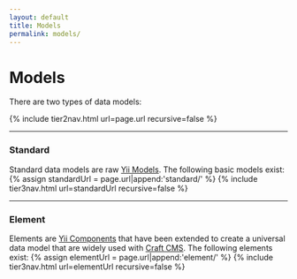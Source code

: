 ```yaml
---
layout: default
title: Models
permalink: models/
---
```

        
# Models

There are two types of data models:

{% include tier2nav.html url=page.url recursive=false %}

---

### Standard
Standard data models are raw [Yii Models][].  The following basic models exist:
{% assign standardUrl = page.url|append:'standard/' %}
{% include tier3nav.html url=standardUrl recursive=false %}

---

### Element
Elements are [Yii Components][] that have been extended to create a universal data model that are widely used with [Craft CMS][].  The following elements exist:
{% assign elementUrl = page.url|append:'element/' %}
{% include tier3nav.html url=elementUrl recursive=false %}

[Yii Models]: yii_model_url "Yii Models"
[Yii Components]: yii_component_url "Yii Components"
[Craft CMS]: http://buildwithcraft.com/ "Craft CMS"